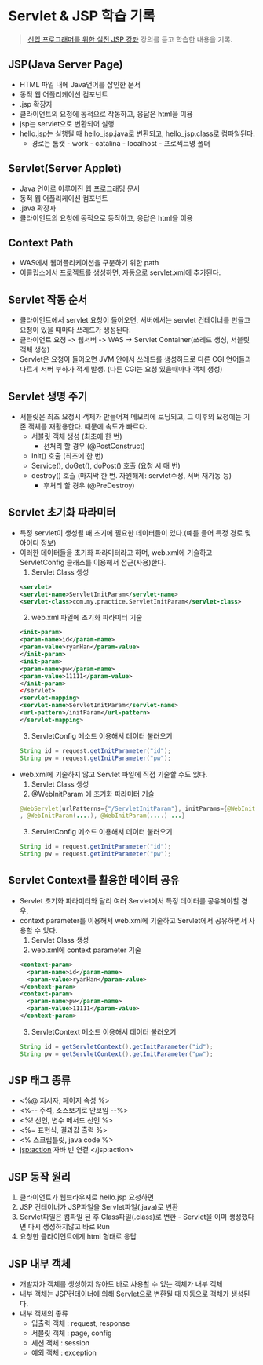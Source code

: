 # Servlet & JSP 학습 기록
>[신입 프로그래머를 위한 실전 JSP 강좌](https://www.inflearn.com/course/%EC%8B%A4%EC%A0%84-jsp-%EA%B0%95%EC%A2%8C/) 강의를 듣고 학습한 내용을 기록.
## JSP(Java Server Page)
  - HTML 파일 내에 Java언어를 삽인한 문서
  - 동적 웹 어플리케이션 컴포넌트
  - .jsp 확장자
  - 클라이언트의 요청에 동적으로 작동하고, 응답은 html을 이용
  - jsp는 servlet으로 변환되어 실행
  - hello.jsp는 실행될 때 hello_jsp.java로 변환되고, hello_jsp.class로 컴파일된다.
    - 경로는 톰캣 - work - catalina - localhost - 프로젝트명 폴더
## Servlet(Server Applet)
  - Java 언어로 이루어진 웹 프로그래밍 문서
  - 동적 웹 어플리케이션 컴포넌트
  - .java 확장자
  - 클라이언트의 요청에 동적으로 동작하고, 응답은 html을 이용
## Context Path
  - WAS에서 웹어플리케이션을 구분하기 위한 path
  - 이클립스에서 프로젝트를 생성하면, 자동으로 servlet.xml에 추가된다.
## Servlet 작동 순서
  - 클라이언트에서 servlet 요청이 들어오면, 서버에서는 servlet 컨테이너를 만들고 요청이 있을 때마다 쓰레드가 생성된다.
  - 클라이언트 요청 -> 웹서버 -> WAS -> Servlet Container(쓰레드 생성, 서블릿객체 생성)
  - Servlet은 요청이 들어오면 JVM 안에서 쓰레드를 생성하므로 다른 CGI 언어들과 다르게 서버 부하가 적게 발생. (다른 CGI는 요청 있을때마다 객체 생성)
## Servlet 생명 주기
  - 서블릿은 최초 요청시 객체가 만들어져 메모리에 로딩되고, 그 이후의 요청에는 기존 객체를 재활용한다. 때문에 속도가 빠르다.
    - 서블릿 객체 생성 (최초에 한 번)
      - 선처리 할 경우 (@PostConstruct)
    - Init() 호출 (최초에 한 번)
    - Service(), doGet(), doPost() 호출 (요청 시 매 번)
    - destroy() 호출 (마지막 한 번. 자원해제: servlet수정, 서버 재가동 등)
      - 후처리 할 경우 (@PreDestroy)
## Servlet 초기화 파라미터
  - 특정 servlet이 생성될 때 초기에 필요한 데이터들이 있다.(예를 들어 특정 경로 및 아이디 정보)
  - 이러한 데이터들을 초기화 파라미터라고 하며, web.xml에 기술하고 ServletConfig 클래스를 이용해서 접근(사용)한다.
      1. Servlet Class 생성
      ~~~xml
    <servlet>
      <servlet-name>ServletInitParam</servlet-name>
      <servlet-class>com.my.practice.ServletInitParam</servlet-class>
      ~~~
      2. web.xml 파일에 초기화 파라미터 기술
      ~~~xml
    <init-param>
      <param-name>id</param-name>
      <param-value>ryanHan</param-value>
    </init-param>
    <init-param>
      <param-name>pw</param-name>
      <param-value>11111</param-value>
    </init-param>
    </servlet>
    <servlet-mapping>
      <servlet-name>ServletInitParam</servlet-name>
      <url-pattern>/initParam</url-pattern>
    </servlet-mapping>
    ~~~
    3. ServletConfig 메소드 이용해서 데이터 불러오기
    ~~~java
    String id = request.getInitParameter("id");
    String pw = request.getInitParameter("pw");
    ~~~
  - web.xml에 기술하지 않고 Servlet 파일에 직접 기술할 수도 있다.
    1. Servlet Class 생성
    2. @WebInitParam 에 초기화 파라미터 기술
      ~~~java
      @WebServlet(urlPatterns={"/ServletInitParam"}, initParams={@WebInitParam(name="id", value="ryanHan")
      , @WebInitParam(....), @WebInitParam(....) ...} 
      ~~~
    3. ServletConfig 메소드 이용해서 데이터 불러오기
    ~~~java
    String id = request.getInitParameter("id");
    String pw = request.getInitParameter("pw");
    ~~~
## Servlet Context를 활용한 데이터 공유
  - Servlet 초기화 파라미터와 달리 여러 Servlet에서 특정 데이터를 공유해야할 경우,
  - context parameter를 이용해서 web.xml에 기술하고 Servlet에서 공유하면서 사용할 수 있다.
    1. Servlet Class 생성
    2. web.xml에 context parameter 기술
    ~~~xml
    <context-param>
      <param-name>id</param-name>
      <param-value>ryanHan</param-value>
    </context-param>
    <context-param>
      <param-name>pw</param-name>
      <param-value>11111</param-value>
    </context-param>
    ~~~
    3. ServletContext 메소드 이용해서 데이터 불러오기
    ~~~java
    String id = getServletContext().getInitParameter("id");
    String pw = getServletContext().getInitParameter("pw");
    ~~~
## JSP 태그 종류
  - <%@   지시자, 페이지 속성   %>
  - <%--   주석, 소스보기로 안보임   --%>
  - <%!   선언, 변수 메서드 선언   %>
  - <%=   표현식, 결과값 출력   %>
  - <%   스크립틀릿, java code   %>
  - <jsp:action>   자바 빈 연결   </jsp:action>
## JSP 동작 원리
  1. 클라이언트가 웹브라우져로 hello.jsp 요청하면
  2. JSP 컨테이너가 JSP파일을 Servlet파일(.java)로 변환
  3. Servlet파일은 컴파일 된 후 Class파일(.class)로 변환
    - Servlet을 이미 생성했다면 다시 생성하지않고 바로 Run
  4. 요청한 클라이언트에게 html 형태로 응답
## JSP 내부 객체
  - 개발자가 객체를 생성하지 않아도 바로 사용할 수 있는 객체가 내부 객체
  - 내부 객체는 JSP컨테이너에 의해 Servlet으로 변환될 때 자동으로 객체가 생성된다.
  - 내부 객체의 종류
    - 입출력 객체 : request, response
    - 서블릿 객체 : page, config
    - 세션 객체 : session
    - 예외 객체 : exception
